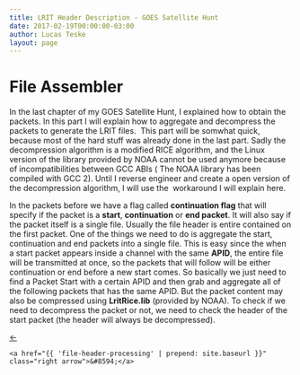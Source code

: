 ```yaml
---
title: LRIT Header Description - GOES Satellite Hunt
date: 2017-02-19T00:00:00-03:00
author: Lucas Teske
layout: page
---
```


# File Assembler

In the last chapter of my GOES Satellite Hunt, I explained how to obtain the packets. In this part I will explain how to aggregate and decompress the packets to generate the LRIT files.  This part will be somwhat quick, because most of the hard stuff was already done in the last part. Sadly the decompression algorithm is a modified RICE algorithm, and the Linux version of the library provided by NOAA cannot be used anymore because of incompatibilities between GCC ABIs \( The NOAA library has been compiled with GCC 2\). Until I reverse engineer and create a open version of the decompression algorithm, I will use the  workaround I will explain here.

In the packets before we have a flag called **continuation flag** that will specify if the packet is a **start**, **continuation** or **end packet**. It will also say if the packet itself is a single file. Usually the file header is entire contained on the first packet. One of the things we need to do is aggregate the start, continuation and end packets into a single file. This is easy since the when a start packet appears inside a channel with the same **APID**, the entire file will be transmitted at once, so the packets that will follow will be either continuation or end before a new start comes. So basically we just need to find a Packet Start with a certain APID and then grab and aggregate all of the following packets that has the same APID. But the packet content may also be compressed using **LritRice.lib** \(provided by NOAA\). To check if we need to decompress the packet or not, we need to check the header of the start packet \(the header will always be decompressed\).

<div class="pagination">
    <a href="{{ '/goes-satellite-hunt/packet-demuxer/saving-the-raw-packet' | prepend: site.baseurl }}" class="left arrow">&#8592;</a>

    <a href="{{ 'file-header-processing' | prepend: site.baseurl }}" class="right arrow">&#8594;</a>
</div>
